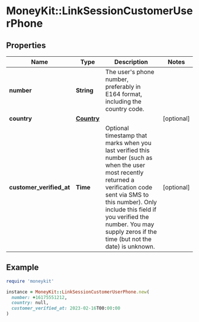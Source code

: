 # MoneyKit::LinkSessionCustomerUserPhone

## Properties

| Name | Type | Description | Notes |
| ---- | ---- | ----------- | ----- |
| **number** | **String** | The user&#39;s phone number, preferably in E164 format, including the country code. |  |
| **country** | [**Country**](Country.md) |  | [optional] |
| **customer_verified_at** | **Time** | Optional timestamp that marks when you last verified this number (such as when the user most         recently returned a verification code sent via SMS to this number).         Only include this field if you verified the number.  You may supply zeros if the time (but not the date)         is unknown. | [optional] |

## Example

```ruby
require 'moneykit'

instance = MoneyKit::LinkSessionCustomerUserPhone.new(
  number: +16175551212,
  country: null,
  customer_verified_at: 2023-02-16T00:00:00
)
```

